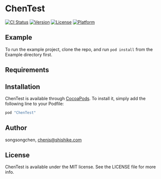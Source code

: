 # ChenTest

[![CI Status](http://img.shields.io/travis/songsongchen/ChenTest.svg?style=flat)](https://travis-ci.org/songsongchen/ChenTest)
[![Version](https://img.shields.io/cocoapods/v/ChenTest.svg?style=flat)](http://cocoapods.org/pods/ChenTest)
[![License](https://img.shields.io/cocoapods/l/ChenTest.svg?style=flat)](http://cocoapods.org/pods/ChenTest)
[![Platform](https://img.shields.io/cocoapods/p/ChenTest.svg?style=flat)](http://cocoapods.org/pods/ChenTest)

## Example

To run the example project, clone the repo, and run `pod install` from the Example directory first.

## Requirements

## Installation

ChenTest is available through [CocoaPods](http://cocoapods.org). To install
it, simply add the following line to your Podfile:

```ruby
pod "ChenTest"
```

## Author

songsongchen, chenjs@shishike.com

## License

ChenTest is available under the MIT license. See the LICENSE file for more info.
